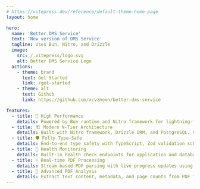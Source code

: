 ```yaml
---
# https://vitepress.dev/reference/default-theme-home-page
layout: home

hero:
  name: 'Better DMS Service'
  text: 'New version of DMS Service'
  tagline: Uses Bun, Nitro, and Drizzle
  image:
    src: /.vitepress/logo.svg
    alt: Better DMS Service Logo
  actions:
    - theme: brand
      text: Get Started
      link: /get-started
    - theme: alt
      text: Github
      link: https://github.com/xcvzmoon/better-dms-service

features:
  - title: 🚀 High Performance
    details: Powered by Bun runtime and Nitro framework for lightning-fast execution. Optimized for handling large file uploads and concurrent processing tasks.
  - title: 🏗️ Modern N-Tier Architecture
    details: Built with Nitro framework, Drizzle ORM, and PostgreSQL. Clean separation of concerns with dedicated layers for routes, services, repositories, and database operations.
  - title: 🛡️ Fully Type-Safe
    details: End-to-end type safety with TypeScript, Zod validation schemas, and Drizzle ORM. Runtime validation ensures data integrity and prevents type-related errors.
  - title: 🔄 Health Monitoring
    details: Built-in health check endpoints for application and database status monitoring. Real-time metrics including uptime, memory usage, and system performance.
  - title: ⚡ Real-time PDF Processing
    details: Stream-based PDF parsing with live progress updates using Server-Sent Events (SSE). Process multiple PDFs asynchronously with real-time feedback to users.
  - title: 📄 Advanced PDF Analysis
    details: Extract text content, metadata, and page counts from PDF files using the unpdf library. Support for complex PDF structures with comprehensive data extraction.
---
```

